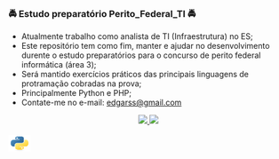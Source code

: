 ### 🚔 Estudo preparatório Perito_Federal_TI 🚔

- Atualmente trabalho como analista de TI (Infraestrutura) no ES;
- Este repositório tem como fim, manter e ajudar no desenvolvimento durente o estudo preparatórios para o concurso de perito federal informática (área 3);
- Será mantido exercícios práticos das principais linguagens de protramação cobradas na prova;
- Principalmente Python e PHP;
- Contate-me no e-mail: edgarss@gmail.com

<div align="center">
  <a href="https://github.com/edgarssc">
  <img height="180em" src="https://github-readme-stats.vercel.app/api?username=edgarssc&show_icons=true&theme=tokyonight&include_all_commits=true&count_private=true"/>
  <img height="180em" src="https://github-readme-stats.vercel.app/api/top-langs/?username=edgarssc&layout=compact&langs_count=7&theme=tokyonight"/>
</div>
  
<div style="display: inline_block"><br>
  <img align="center" alt="edgar-Python" height="30" width="40" src="https://raw.githubusercontent.com/devicons/devicon/master/icons/python/python-original.svg">
</div>
  

